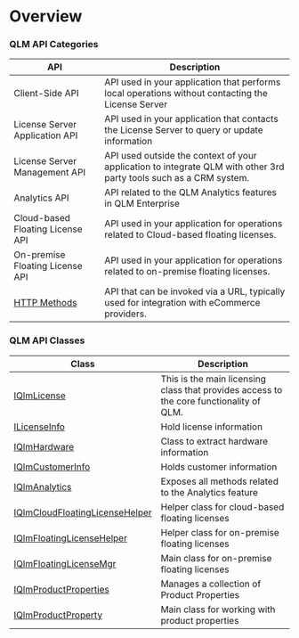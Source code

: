 # Overview

### QLM API Categories

| API                              | Description                                                                                                        |
| -------------------------------- | ------------------------------------------------------------------------------------------------------------------ |
| Client-Side API                  | API used in your application that performs local operations without contacting the License Server                  |
| License Server Application API   | API used in your application that contacts the License Server to query or update information                       |
| License Server Management API    | API used outside the context of your application to integrate QLM with other 3rd party tools such as a CRM system. |
| Analytics API                    | API related to the QLM Analytics features in QLM Enterprise                                                        |
| Cloud-based Floating License API | API used in your application for operations related to Cloud-based floating licenses.                              |
| On-premise Floating License API  | API used in your application for operations related to on-premise floating licenses.                               |
| [HTTP Methods](http-methods/)    | API that can be invoked via a URL, typically used for integration with eCommerce providers.                        |

### QLM API Classes

| Class                                                             | Description                                                                             |
| ----------------------------------------------------------------- | --------------------------------------------------------------------------------------- |
| [IQlmLicense](qlmlicense/)                                        | This is the main licensing class that provides access to the core functionality of QLM. |
| [ILicenseInfo](ilicenseinfo/)                                     | Hold license information                                                                |
| [IQlmHardware](iqlmhardware/)                                     | Class to extract hardware information                                                   |
| [IQlmCustomerInfo](iqlmcustomerinfo/)                             | Holds customer information                                                              |
| [IQlmAnalytics](iqlmanalytics/)                                   | Exposes all methods related to the Analytics feature                                    |
| [IQlmCloudFloatingLicenseHelper](iqlmcloudfloatinglicensehelper/) | Helper class for cloud-based floating licenses                                          |
| [IQlmFloatingLicenseHelper](iqlmfloatinglicensehelper/)           | Helper class for on-premise floating licenses                                           |
| [IQlmFloatingLicenseMgr](iqlmfloatinglicensemgr/)                 | Main class for on-premise floating licenses                                             |
| [IQlmProductProperties](iqlmproductproperties/)                   | Manages a collection of Product Properties                                              |
| [IQlmProductProperty](iqlmproductproperty/)                       | Main class for working with product properties                                          |

